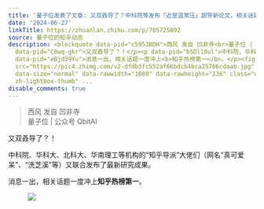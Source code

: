 ```yaml
---
title: '量子位发表了文章: 又双叒导了？中科院等发布「近室温常压」超导新论文，相关话题一度知乎热榜第一'
date: '2024-06-27'
linkTitle: https://zhuanlan.zhihu.com/p/705725892
source: 量子位的知乎动态
description: <blockquote data-pid="c5953BDH">西风 发自 凹非寺<br>量子位 | 公众号 QbitAI</blockquote><p
  data-pid="C8wq-gkr">又双叒导了？！</p><p data-pid="bSDl10ul">中科院、华科大、北科大、华南理工等机构的“知乎导派”大佬们（网名“真可爱呆”、“洗芝溪”等）又联合发布了最新研究成果。</p><p
  data-pid="eBjd39Yu">消息一出，相关话题一度冲上<b>知乎热榜第一</b>。</p><figure data-size="normal"><img
  src="https://pic4.zhimg.com/v2-dfdb3fc552af66bdcb4bca25766cdaab.jpg" data-caption=""
  data-size="normal" data-rawwidth="1080" data-rawheight="236" class="origin_image
  zh-lightbox-thumb" ...
disable_comments: true
---
```

<blockquote data-pid="c5953BDH">西风 发自 凹非寺<br>量子位 | 公众号 QbitAI</blockquote><p data-pid="C8wq-gkr">又双叒导了？！</p><p data-pid="bSDl10ul">中科院、华科大、北科大、华南理工等机构的“知乎导派”大佬们（网名“真可爱呆”、“洗芝溪”等）又联合发布了最新研究成果。</p><p data-pid="eBjd39Yu">消息一出，相关话题一度冲上<b>知乎热榜第一</b>。</p><figure data-size="normal"><img src="https://pic4.zhimg.com/v2-dfdb3fc552af66bdcb4bca25766cdaab.jpg" data-caption="" data-size="normal" data-rawwidth="1080" data-rawheight="236" class="origin_image zh-lightbox-thumb" ...
